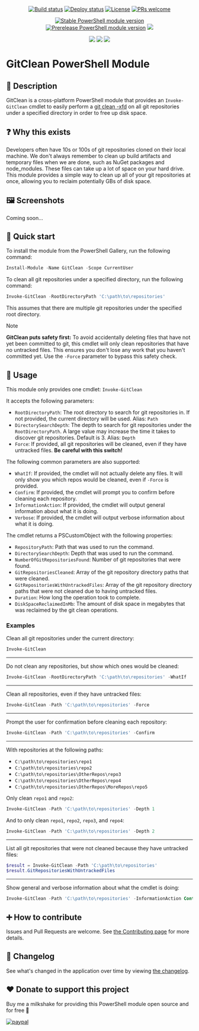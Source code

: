 <p align="center">
  <a href="https://github.com/deadlydog/PowerShell.GitClean/actions/workflows/build-and-test-powershell-module.yml"><img alt="Build status" src="https://github.com/deadlydog/PowerShell.GitClean/actions/workflows/build-and-test-powershell-module.yml/badge.svg"></a>
  <a href="https://github.com/deadlydog/PowerShell.GitClean/actions/workflows/build-test-and-deploy-powershell-module.yml"><img alt="Deploy status" src="https://github.com/deadlydog/PowerShell.GitClean/actions/workflows/build-test-and-deploy-powershell-module.yml/badge.svg"></a>
  <a href="https://github.com/deadlydog/PowerShell.GitClean/blob/main/License.md"><img alt="License" src="https://img.shields.io/github/license/deadlydog/PowerShell.GitClean.svg"></a>
  <a href="https://github.com/deadlydog/PowerShell.GitClean/blob/main/docs/Contributing.md"><img alt="PRs welcome" src="https://img.shields.io/badge/PRs-welcome-brightgreen.svg"></a>
</p>

<p align="center">
  <a href="https://www.powershellgallery.com/packages/GitClean"><img alt="Stable PowerShell module version" src="https://img.shields.io/powershellgallery/v/GitClean.svg"></a>
  <a href="https://www.powershellgallery.com/packages/GitClean"><img alt="Prerelease PowerShell module version" src="https://img.shields.io/powershellgallery/vpre/GitClean.svg?include_prereleases&label=powershell%20gallery%20prerelease&colorB=yellow"></a>
  <a href="https://www.powershellgallery.com/packages/GitClean"><img src="https://img.shields.io/powershellgallery/dt/GitClean.svg"></a>
</p>

<p align="center">
  <!-- Must add 'Windows', 'MacOS', and 'Linux' to the module manifest tags for them to show up on the Platforms badge. -->
  <img src="https://img.shields.io/powershellgallery/p/GitClean.svg">
  <img src="https://img.shields.io/github/languages/top/deadlydog/PowerShell.GitClean.svg">
  <img src="https://img.shields.io/github/languages/code-size/deadlydog/PowerShell.GitClean.svg">
</p>

# GitClean PowerShell Module

## 💬 Description

GitClean is a cross-platform PowerShell module that provides an `Invoke-GitClean` cmdlet to easily perform a [git clean -xfd](https://git-scm.com/docs/git-clean) on all git repositories under a specified directory in order to free up disk space.

## ❓ Why this exists

Developers often have 10s or 100s of git repositories cloned on their local machine.
We don't always remember to clean up build artifacts and temporary files when we are done, such as NuGet packages and node_modules.
These files can take up a lot of space on your hard drive.
This module provides a simple way to clean up all of your git repositories at once, allowing you to reclaim potentially GBs of disk space.

## 🖼️ Screenshots

Coming soon...

## 🚀 Quick start

To install the module from the PowerShell Gallery, run the following command:

```powershell
Install-Module -Name GitClean -Scope CurrentUser
```

To clean all git repositories under a specified directory, run the following command:

```powershell
Invoke-GitClean -RootDirectoryPath 'C:\path\to\repositories'
```

This assumes that there are multiple git repositories under the specified root directory.

> [!NOTE]
> __GitClean puts safety first:__ To avoid accidentally deleting files that have not yet been committed to git, this cmdlet will only clean repositories that have no untracked files.
> This ensures you don't lose any work that you haven't committed yet.
> Use the `-Force` parameter to bypass this safety check.

## 📖 Usage

This module only provides one cmdlet: `Invoke-GitClean`

It accepts the following parameters:

- `RootDirectoryPath`: The root directory to search for git repositories in. If not provided, the current directory will be used. Alias: `Path`
- `DirectorySearchDepth`: The depth to search for git repositories under the `RootDirectoryPath`. A large value may increase the time it takes to discover git repositories. Default is 3. Alias: `Depth`
- `Force`: If provided, all git repositories will be cleaned, even if they have untracked files. __Be careful with this switch!__

The following common parameters are also supported:

- `WhatIf`: If provided, the cmdlet will not actually delete any files. It will only show you which repos would be cleaned, even if `-Force` is provided.
- `Confirm`: If provided, the cmdlet will prompt you to confirm before cleaning each repository.
- `InformationAction`: If provided, the cmdlet will output general information about what it is doing.
- `Verbose`: If provided, the cmdlet will output verbose information about what it is doing.

The cmdlet returns a PSCustomObject with the following properties:

- `RepositoryPath`: Path that was used to run the command.
- `DirectorySearchDepth`: Depth that was used to run the command.
- `NumberOfGitRepositoriesFound`: Number of git repositories that were found.
- `GitRepositoriesCleaned`: Array of the git repository directory paths that were cleaned.
- `GitRepositoriesWithUntrackedFiles`: Array of the git repository directory paths that were not cleaned due to having untracked files.
- `Duration`: How long the operation took to complete.
- `DiskSpaceReclaimedInMb`: The amount of disk space in megabytes that was reclaimed by the git clean operations.

### Examples

Clean all git repositories under the current directory:

```powershell
Invoke-GitClean
```

---

Do not clean any repositories, but show which ones would be cleaned:

```powershell
Invoke-GitClean -RootDirectoryPath 'C:\path\to\repositories' -WhatIf
```

---

Clean all repositories, even if they have untracked files:

```powershell
Invoke-GitClean -Path 'C:\path\to\repositories' -Force
```

---

Prompt the user for confirmation before cleaning each repository:

```powershell
Invoke-GitClean -Path 'C:\path\to\repositories' -Confirm
```

---

With repositories at the following paths:

- `C:\path\to\repositories\repo1`
- `C:\path\to\repositories\repo2`
- `C:\path\to\repositories\OtherRepos\repo3`
- `C:\path\to\repositories\OtherRepos\repo4`
- `C:\path\to\repositories\OtherRepos\MoreRepos\repo5`

Only clean `repo1` and `repo2`:

```powershell
Invoke-GitClean -Path 'C:\path\to\repositories' -Depth 1
```

And to only clean `repo1`, `repo2`, `repo3`, and `repo4`:

```powershell
Invoke-GitClean -Path 'C:\path\to\repositories' -Depth 2
```

---

List all git repositories that were not cleaned because they have untracked files:

```powershell
$result = Invoke-GitClean -Path 'C:\path\to\repositories'
$result.GitRepositoriesWithUntrackedFiles
```

---

Show general and verbose information about what the cmdlet is doing:

```powershell
Invoke-GitClean -Path 'C:\path\to\repositories' -InformationAction Continue -Verbose
```

## ➕ How to contribute

Issues and Pull Requests are welcome.
See [the Contributing page](docs/Contributing.md) for more details.

## 📃 Changelog

See what's changed in the application over time by viewing [the changelog](Changelog.md).

## ❤️ Donate to support this project

Buy me a milkshake for providing this PowerShell module open source and for free 🙂

[![paypal](https://www.paypalobjects.com/en_US/i/btn/btn_donateCC_LG.gif)](https://www.paypal.com/cgi-bin/webscr?cmd=_s-xclick&hosted_button_id=VTQ5C7APCHN3E)
